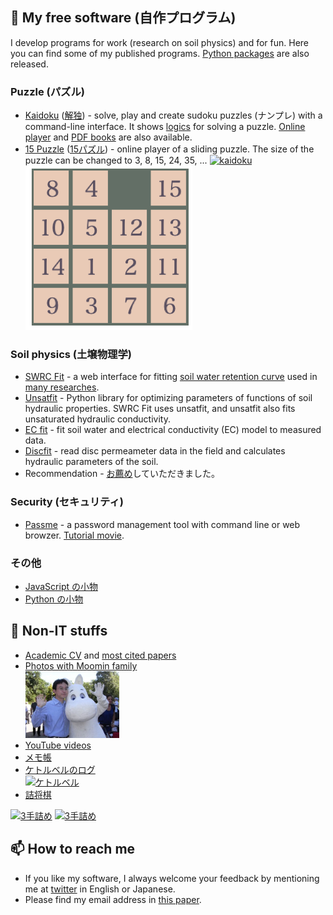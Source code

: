 ## 🔭 My free software (自作プログラム)
I develop programs for work (research on soil physics) and for fun. Here you can find some of my published programs. [Python packages](https://pypi.org/user/seki/) are also released.

### Puzzle (パズル)
- [Kaidoku](https://sekika.github.io/kaidoku/) ([解独](https://sekika.github.io/kaidoku/ja/)) - solve, play and create sudoku puzzles (ナンプレ) with a command-line interface. It shows [logics](https://sekika.github.io/kaidoku/logic) for solving a puzzle. [Online player](https://sekika.github.io/kaidoku/sudoku) and [PDF books](https://sekika.github.io/kaidoku/book) are also available.
- [15 Puzzle](https://sekika.github.io/2020/01/14/15Puzzle/) ([15パズル](https://sekika.github.io/2020/01/17/15Puzzle/)) - online player of a sliding puzzle. The size of the puzzle can be changed to 3, 8, 15, 24, 35, ...
[![kaidoku](https://sekika.github.io/kaidoku/img/3-1.jpg)](https://sekika.github.io/kaidoku/)
[![15 puzzle](15.png)](https://sekika.github.io/2020/01/14/15Puzzle/)

### Soil physics (土壌物理学)
- [SWRC Fit](https://seki.webmasters.gr.jp/swrc/) - a web interface for fitting [soil water retention curve](https://en.wikipedia.org/wiki/Water_retention_curve) used in [many researches](https://scholar.google.com/citations?view_op=view_citation&hl=en&user=Gs_ABawAAAAJ&citation_for_view=Gs_ABawAAAAJ:9yKSN-GCB0IC).
- [Unsatfit](https://sekika.github.io/unsatfit/) - Python library for optimizing parameters of functions of soil hydraulic properties. SWRC Fit uses unsatfit, and unsatfit also fits unsaturated hydraulic conductivity.
- [EC fit](https://seki.webmasters.gr.jp/ecfit/) - fit soil water and electrical conductivity (EC) model to measured data.
- [Discfit](https://github.com/sekika/discfit) - read disc permeameter data in the field and calculates hydraulic parameters of the soil.
- Recommendation - [お薦め](https://www.jstage.jst.go.jp/article/jssoilphysics/148/0/148_45/_article/-char/ja/)していただきました。

### Security (セキュリティ)
- [Passme](https://github.com/sekika/passme/blob/master/doc/README.rst) - a password management tool with command line or web browzer. [Tutorial movie](https://youtu.be/6DXPhyYhYsE).

### その他
- [JavaScript の小物](https://sekika.github.io/tags/javascript/index.html)
- [Python の小物](https://sekika.github.io/tags/python/index.html)

## 🌱 Non-IT stuffs
- [Academic CV](https://researchmap.jp/sekik/) and [most cited papers](https://scholar.google.com/citations?user=Gs_ABawAAAAJ)
- [Photos with Moomin family<br><img src="moomin.jpg" width="150">](https://seki.webmasters.gr.jp/photo/moomin2011/)
- [YouTube videos](https://www.youtube.com/channel/UCcrzhK0Uy9b4tWf1uhbWN-Q/videos)
- [メモ帳](https://sekika.github.io)
- [ケトルベルのログ<br>![ケトルベル](https://pbs.twimg.com/profile_banners/3842711/1643460988/300x100)](https://twitter.com/seki/status/1243158979431153664)
- [詰将棋](https://seki.webmasters.gr.jp/shogi/tume/index.html)

[![3手詰め](https://shogipic.jp/v/11b3.png)](https://seki.webmasters.gr.jp/shogi/tume/tume-a3.htm)
[![3手詰め](https://shogipic.jp/v/FfT.png)](https://seki.webmasters.gr.jp/shogi/tume/tume-a4.htm)

## 📫 How to reach me
- If you like my software, I always welcome your feedback by mentioning me at [twitter](https://twitter.com/seki) in English or Japanese.
- Please find my email address in [this paper](https://acsess.onlinelibrary.wiley.com/doi/10.1002/vzj2.20168).

<!--
**sekika/sekika** is a ✨ _special_ ✨ repository because its `README.md` (this file) appears on your GitHub profile written in Python.

Here are some ideas to get you started:

- 🔭 I’m currently working on ...
- 🌱 I’m currently learning ...
- 👯 I’m looking to collaborate on ...
- 🤔 I’m looking for help with ...
- 💬 Ask me about ...
- 📫 How to reach me: ...
- 😄 Pronouns: ...
- ⚡ Fun fact: ...
-->
